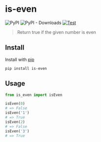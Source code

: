# is-even

![PyPI](https://img.shields.io/pypi/v/is-even) ![PyPI - Downloads](https://img.shields.io/pypi/dm/is-even) [![Test](https://github.com/victorbnl/is-even/actions/workflows/test.yml/badge.svg?branch=main)](https://github.com/victorbnl/is-even/actions/workflows/test.yml)

> Return true if the given number is even

## Install

Install with [pip](https://pypi.org/project/pip/)

```
pip install is-even
```

## Usage

```python
from is_even import isEven

isEven(0)
# => False
isEven('1')
# => True
isEven(2)
# => False
isEven('3')
# => True
```
